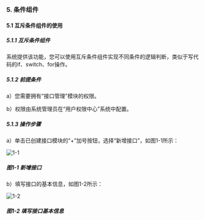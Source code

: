 ### 5. 条件组件

#### 5.1 互斥条件组件的使用

##### 5.1.1 互斥条件组件

系统提供该功能，您可以使用互斥条件组件实现不同条件的逻辑判断，类似于写代码的if、switch、for操作。

##### 5.1.2 前提条件

a）您需要拥有“接口管理”模块的权限。

b）权限由系统管理员在“用户权限中心”系统中配置。

##### 5.1.3 操作步骤

a）单击已创建接口模块的“+”加号按钮，选择“新增接口”，如图1-1所示：

![1-1](https://www.feisuanyz.com/fsimage/zc-image/cz_22_2_1_1.png)

##### 图1-1 新增接口

b）填写接口的基本信息，如图1-2所示：

![1-2](https://www.feisuanyz.com/fsimage/zc-image/cz_22_2_1_2.png)

##### 图1-2 填写接口基本信息
